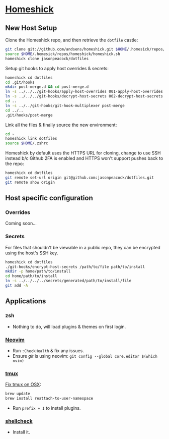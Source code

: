 # [Homeshick](https://github.com/andsens/homeshick)

## New Host Setup

Clone the Homeshick repo, and then retrieve the `dotfile` castle:

```bash
git clone git://github.com/andsens/homeshick.git $HOME/.homesick/repos/homeshick
source $HOME/.homesick/repos/homeshick/homeshick.sh
homeshick clone jasonpeacock/dotfiles
```

Setup git hooks to apply host overrides & secrets:

```bash
homeshick cd dotfiles
cd .git/hooks
mkdir post-merge.d && cd post-merge.d
ln -s ../../../git-hooks/apply-host-overrides 001-apply-host-overrides
ln -s ../../../git-hooks/decrypt-host-secrets 002-decrypt-host-secrets
cd ..
ln -s ../../git-hooks/git-hook-multiplexer post-merge
cd ../..
.git/hooks/post-merge
```

Link all the files & finally source the new environment:

```bash
cd ~
homeshick link dotfiles
source $HOME/.zshrc
```

Homeshick by default uses the HTTPS URL for cloning, change to use SSH instead b/c
Github 2FA is enabled and HTTPS won't support pushes back to the repo:

```bash
homeshick cd dotfiles
git remote set-url origin git@github.com:jasonpeacock/dotfiles.git
git remote show origin
```

## Host specific configuration

### Overrides

Coming soon...

### Secrets

For files that shouldn't be viewable in a public repo, they can be encrypted using the host's SSH key.

```bash
homeshick cd dotfiles
./git-hooks/encrypt-host-secrets /path/to/file path/to/install
mkdir -p home/path/to/install
cd home/path/to/install
ln -s ../../../../secrets/generated/path/to/install/file
git add -A
```

## Applications

### zsh

* Nothing to do, will load plugins & themes on first login.

### [Neovim](https://neovim.io/)

* Run `:CheckHealth` & fix any issues.
* Ensure *git* is using neovim: `git config --global core.editor $(which nvim)`

### [tmux](https://tmux.github.io/)

[Fix tmux on OSX](http://dannykansas.github.io/osx/terminalfu/2015/12/02/fix-open-command-tmux-osx.html):

```bash
brew update
brew install reattach-to-user-namespace
```

* Run `prefix + I` to install plugins.

### [shellcheck](https://www.shellcheck.net/)

* Install it.
